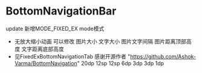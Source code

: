 # BottomNavigationBar
update
新增MODE_FIXED_EX mode模式
 * 无放大缩小动画  可以修改 图片大小 文字大小  图片文字间隔  图片距离顶部高度  文字距离底部高度
 * 见FixedExBottomNavigationTab   感谢开源作者 "https://github.com/Ashok-Varma/BottomNavigation"  
    <!--BottomNavigationBar fixed_ex-->
    <dimen name="fixed_ex_icon_grid">20dp</dimen><!--fixe ex icon_grid 大小 -->
    <dimen name="fixed_ex_label_active">12sp</dimen> <!--fixe ex  textview 选中文字大小 -->
    <dimen name="fixed_ex_label_inactive">12sp</dimen><!--fixe ex  textview 未选中文字大小 -->
    <dimen name="fixed_ex_height_bottom_padding">6dp</dimen> <!--fixe ex  textview 距离底部dp -->
    <dimen name="fixed_ex_height_top_padding_inactive">3dp</dimen><!--fixe ex  icon 放大多少 未选择 -->
    <dimen name="fixed_ex_height_top_padding_active">3dp</dimen><!--fixe ex  icon 放大多少 选择 -->
    <dimen name="fixed_ex_text_margin_top">1dp</dimen><!--fixe ex 文字与  icon 距离  -->

